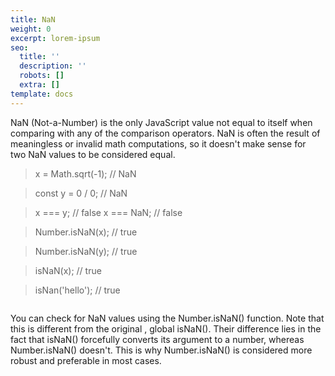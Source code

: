 ```yaml
---
title: NaN
weight: 0
excerpt: lorem-ipsum
seo:
  title: ''
  description: ''
  robots: []
  extra: []
template: docs
---
```

NaN (Not-a-Number) is the only JavaScript value not equal to itself when comparing with any of the comparison operators. NaN is often the result of meaningless or invalid math computations, so it doesn't make sense for two NaN values to be considered equal.

> x = Math.sqrt(-1); // NaN
>

> const y = 0 / 0;         // NaN
>

> x === y;                 // false
> x === NaN;               // false
>

> Number.isNaN(x);         // true
>

> Number.isNaN(y);         // true
>

> isNaN(x);                // true
>

> isNan('hello');          // true

```
```

You can check for NaN values using the Number.isNaN() function. Note that this is different from the original , global isNaN(). Their difference lies in the fact that isNaN() forcefully converts its argument to a number, whereas Number.isNaN() doesn't. This is why Number.isNaN() is considered more robust and preferable in most cases.
